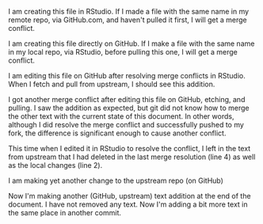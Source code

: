 
I am creating this file in RStudio. If I made a file with the same name in my remote repo, via GitHub.com, and haven't pulled it first, I will get a merge conflict.     

I am creating this file directly on GitHub. If I make a file with the same name in my local repo, via RStudio, before pulling this one, I will get a merge conflict. 

I am editing this file on GitHub after resolving merge conflicts in RStudio. When I fetch and pull from upstream, I should see this addition.

I got another merge conflict after editing this file on GitHub, etching, and pulling. I saw the addition as expected, but git did not know how to merge the other text with the current state of this document. In other words, although I did resolve the merge conflict and successfully pushed to my fork, the difference is significant enough to cause another conflict.

This time when I edited it in RStudio to resolve the conflict, I left in the text from upstream that I had deleted in the last merge resolution (line 4) as well as the local changes (line 2).
 
I am making yet another change to the upstream repo (on GitHub)

Now I'm making another (GitHub, upstream) text addition at the end of the document. I have not removed any text. Now I'm adding a bit more text in the same place in another commit.

